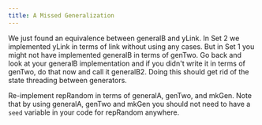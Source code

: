 ```yaml
---
title: A Missed Generalization
---
```


We just found an equivalence between generalB and yLink. In Set 2 we implemented
yLink in terms of link without using any cases. But in Set 1 you might not have
implemented generalB in terms of genTwo. Go back and look at your generalB
implementation and if you didn't write it in terms of genTwo, do that now and
call it generalB2. Doing this should get rid of the state threading between
generators. 

Re-implement repRandom in terms of generalA, genTwo, and
mkGen. Note that by using generalA, genTwo and mkGen you
should not need to have a `seed` variable in your code for repRandom anywhere.
